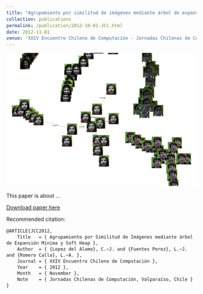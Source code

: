 ```yaml
---
title: "Agrupamiento por similitud de imágenes mediante árbol de expansión mínima y soft heap"
collection: publications
permalink: /publication/2012-10-01-JCC.html
date: 2012-11-01
venue: 'XXIV Encuentro Chileno de Computación - Jornadas Chilenas de Computación, Valparaíso, Chile'
---
```


![](../images/jcc2012.jpg)

This paper is about ...

[Download paper here]()

Recommended citation:

```
@ARTICLE{JCC2012,
	Title	= { Agrupamiento por Similitud de Imágenes mediante árbol de Expansión Mínima y Soft Heap },
	Author	= { {Lopez del Alamo}, C.~J. and {Fuentes Perez}, L.~J. and {Romero Calla}, L.~A. },
	Journal	= { XXIV Encuentro Chileno de Computación },
	Year	= { 2012 },
	Month	= { November },
	Note	= { Jornadas Chilenas de Computación, Valparaíso, Chile }
}
```
